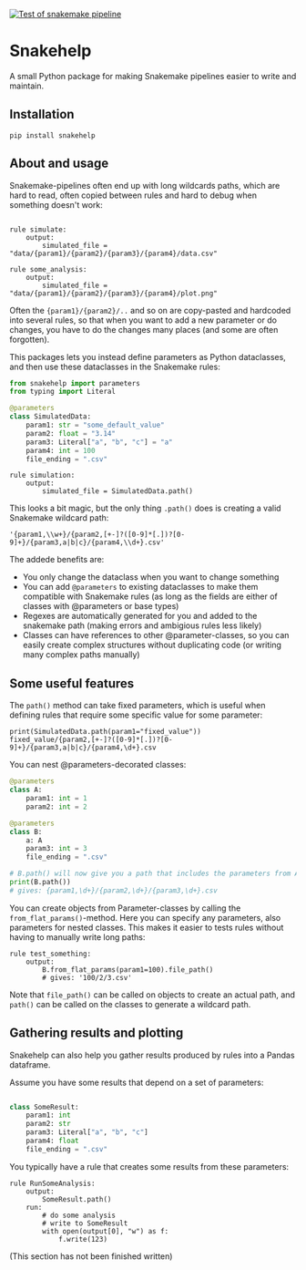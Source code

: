 [![Test of snakemake pipeline]( https://github.com/bioinf-benchmarking/mapping-benchmarking/actions/workflows/test.yml/badge.svg)](https://github.com/bioinf-benchmarking/mapping-benchmarking/actions/workflows/test.yml)


# Snakehelp

A small Python package for making Snakemake pipelines easier to write and maintain.

## Installation

```
pip install snakehelp
```

## About and usage

Snakemake-pipelines often end up with long wildcards paths, which are hard to read, often copied between rules and hard to debug when something doesn't work:

```snakemake

rule simulate:
    output:
        simulated_file = "data/{param1}/{param2}/{param3}/{param4}/data.csv"

rule some_analysis:
    output:
        simulated_file = "data/{param1}/{param2}/{param3}/{param4}/plot.png"
```

Often the `{param1}/{param2}/..` and so on are copy-pasted and hardcoded into several rules, so that when
you want to add a new parameter or do changes, you have to do the changes many places (and some are often forgotten).

This packages lets you instead define parameters as Python dataclasses, and then use these dataclasses in the Snakemake rules:

```python
from snakehelp import parameters
from typing import Literal

@parameters
class SimulatedData:
    param1: str = "some_default_value"
    param2: float = "3.14"
    param3: Literal["a", "b", "c"] = "a"
    param4: int = 100
    file_ending = ".csv"
```

```snakemake
rule simulation:
    output:
        simulated_file = SimulatedData.path()
```

This looks a bit magic, but the only thing `.path()` does is creating a valid Snakemake wildcard path:

```
'{param1,\\w+}/{param2,[+-]?([0-9]*[.])?[0-9]+}/{param3,a|b|c}/{param4,\\d+}.csv'
```

The addede benefits are:

* You only change the dataclass when you want to change something
* You can add `@parameters` to existing dataclasses to make them compatible with Snakemake rules (as long as the fields are either of classes with @parameters or base types)
* Regexes are automatically generated for you and added to the snakemake path (making errors and ambigious rules less likely)
* Classes can have references to other @parameter-classes, so you can easily create complex structures without duplicating code (or writing many complex paths manually)

## Some useful features

The `path()` method can take fixed parameters, which is useful when defining rules that require some specific value for some parameter:

    print(SimulatedData.path(param1="fixed_value"))
    fixed_value/{param2,[+-]?([0-9]*[.])?[0-9]+}/{param3,a|b|c}/{param4,\d+}.csv

You can nest @parameters-decorated classes:

```python
@parameters
class A:
    param1: int = 1
    param2: int = 2

@parameters
class B:
    a: A
    param3: int = 3
    file_ending = ".csv"

# B.path() will now give you a path that includes the parameters from A:
print(B.path())
# gives: {param1,\d+}/{param2,\d+}/{param3,\d+}.csv
```

You can create objects from Parameter-classes by calling the `from_flat_params()`-method. Here you can specify any parameters, also parameters for nested classes. This makes it easier to tests rules without having to manually write long paths:

```snakemake
rule test_something:
    output:
        B.from_flat_params(param1=100).file_path()
        # gives: '100/2/3.csv'
```

Note that `file_path()` can be called on objects to create an actual path, and `path()` can be called on the classes to generate a wildcard path.


## Gathering results and plotting

Snakehelp can also help you gather results produced by rules into a Pandas dataframe.

Assume you have some results that depend on a set of parameters:

```python

class SomeResult:
    param1: int
    param2: str
    param3: Literal["a", "b", "c"]
    param4: float
    file_ending = ".csv"
```

You typically have a rule that creates some results from these parameters:

```snakemake
rule RunSomeAnalysis:
    output:
        SomeResult.path()
    run:
        # do some analysis
        # write to SomeResult
        with open(output[0], "w") as f:
            f.write(123)
```

(This section has not been finished written)


